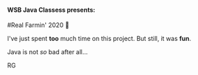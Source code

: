 #### WSB Java Classess presents:
#Real Farmin' 2020  🌾

I've just spent **too** much time on this project. But still, it was **fun**.

Java is not *so* bad after all...

RG
